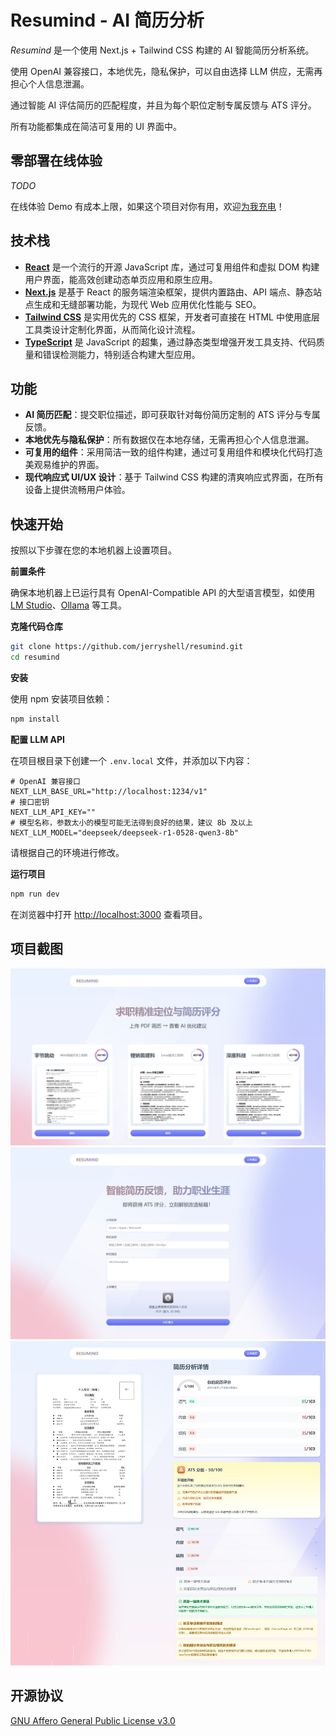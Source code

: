 # Resumind - AI 简历分析

_Resumind_ 是一个使用 Next.js + Tailwind CSS 构建的 AI 智能简历分析系统。

使用 OpenAI 兼容接口，本地优先，隐私保护，可以自由选择 LLM 供应，无需再担心个人信息泄漏。

通过智能 AI 评估简历的匹配程度，并且为每个职位定制专属反馈与 ATS 评分。

所有功能都集成在简洁可复用的 UI 界面中。

## 零部署在线体验

_TODO_

在线体验 Demo 有成本上限，如果这个项目对你有用，欢迎[为我充电](https://space.bilibili.com/281356255)！

## 技术栈

- **[React](https://react.dev/)** 是一个流行的开源 JavaScript 库，通过可复用组件和虚拟 DOM 构建用户界面，能高效创建动态单页应用和原生应用。
- **[Next.js](https://nextjs.org/)** 是基于 React 的服务端渲染框架，提供内置路由、API 端点、静态站点生成和无缝部署功能，为现代 Web 应用优化性能与 SEO。
- **[Tailwind CSS](https://tailwindcss.com/)** 是实用优先的 CSS 框架，开发者可直接在 HTML 中使用底层工具类设计定制化界面，从而简化设计流程。
- **[TypeScript](https://www.typescriptlang.org/)** 是 JavaScript 的超集，通过静态类型增强开发工具支持、代码质量和错误检测能力，特别适合构建大型应用。

## 功能

- **AI 简历匹配**：提交职位描述，即可获取针对每份简历定制的 ATS 评分与专属反馈。
- **本地优先与隐私保护**：所有数据仅在本地存储，无需再担心个人信息泄漏。
- **可复用的组件**：采用简洁一致的组件构建，通过可复用组件和模块化代码打造美观易维护的界面。
- **现代响应式 UI/UX 设计**：基于 Tailwind CSS 构建的清爽响应式界面，在所有设备上提供流畅用户体验。

## 快速开始

按照以下步骤在您的本地机器上设置项目。

**前置条件**

确保本地机器上已运行具有 OpenAI-Compatible API 的大型语言模型，如使用 [LM Studio](https://lmstudio.ai/)、[Ollama](https://ollama.com/) 等工具。

**克隆代码仓库**

```bash
git clone https://github.com/jerryshell/resumind.git
cd resumind
```

**安装**

使用 npm 安装项目依赖：

```bash
npm install
```

**配置 LLM API**

在项目根目录下创建一个 `.env.local` 文件，并添加以下内容：

```
# OpenAI 兼容接口
NEXT_LLM_BASE_URL="http://localhost:1234/v1"
# 接口密钥
NEXT_LLM_API_KEY=""
# 模型名称，参数太小的模型可能无法得到良好的结果，建议 8b 及以上
NEXT_LLM_MODEL="deepseek/deepseek-r1-0528-qwen3-8b"
```

请根据自己的环境进行修改。

**运行项目**

```bash
npm run dev
```

在浏览器中打开 [http://localhost:3000](http://localhost:3000) 查看项目。

## 项目截图

<img src="./readme.img/1.jpg" width="720" alt="screenshot 1"/>

<img src="./readme.img/2.jpg" width="720" alt="screenshot 2"/>

<img src="./readme.img/3.jpg" width="720" alt="screenshot 3"/>

## 开源协议

[GNU Affero General Public License v3.0](LICENSE)
